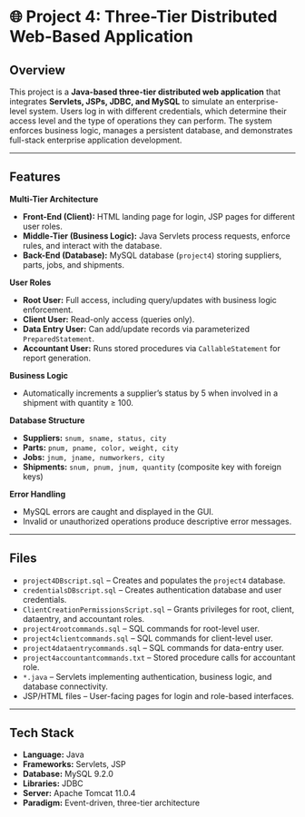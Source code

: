 # 🌐 Project 4: Three-Tier Distributed Web-Based Application

## Overview
This project is a **Java-based three-tier distributed web application** that integrates **Servlets, JSPs, JDBC, and MySQL** to simulate an enterprise-level system. Users log in with different credentials, which determine their access level and the type of operations they can perform. The system enforces business logic, manages a persistent database, and demonstrates full-stack enterprise application development.

---

## Features

**Multi-Tier Architecture**  
- **Front-End (Client):** HTML landing page for login, JSP pages for different user roles.  
- **Middle-Tier (Business Logic):** Java Servlets process requests, enforce rules, and interact with the database.  
- **Back-End (Database):** MySQL database (`project4`) storing suppliers, parts, jobs, and shipments.  

**User Roles**  
- **Root User:** Full access, including query/updates with business logic enforcement.  
- **Client User:** Read-only access (queries only).  
- **Data Entry User:** Can add/update records via parameterized `PreparedStatement`.  
- **Accountant User:** Runs stored procedures via `CallableStatement` for report generation.  

**Business Logic**  
- Automatically increments a supplier’s status by 5 when involved in a shipment with quantity ≥ 100.  

**Database Structure**  
- **Suppliers:** `snum, sname, status, city`  
- **Parts:** `pnum, pname, color, weight, city`  
- **Jobs:** `jnum, jname, numworkers, city`  
- **Shipments:** `snum, pnum, jnum, quantity` (composite key with foreign keys)  

**Error Handling**  
- MySQL errors are caught and displayed in the GUI.  
- Invalid or unauthorized operations produce descriptive error messages.  

---

## Files

- `project4DBscript.sql` – Creates and populates the `project4` database.  
- `credentialsDBscript.sql` – Creates authentication database and user credentials.  
- `ClientCreationPermissionsScript.sql` – Grants privileges for root, client, dataentry, and accountant roles.  
- `project4rootcommands.sql` – SQL commands for root-level user.  
- `project4clientcommands.sql` – SQL commands for client-level user.  
- `project4dataentrycommands.sql` – SQL commands for data-entry user.  
- `project4accountantcommands.txt` – Stored procedure calls for accountant role.  
- `*.java` – Servlets implementing authentication, business logic, and database connectivity.  
- JSP/HTML files – User-facing pages for login and role-based interfaces.  

---

## Tech Stack

- **Language:** Java  
- **Frameworks:** Servlets, JSP  
- **Database:** MySQL 9.2.0  
- **Libraries:** JDBC  
- **Server:** Apache Tomcat 11.0.4  
- **Paradigm:** Event-driven, three-tier architecture  
